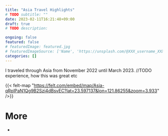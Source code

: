```yaml
---
title: "Asia Travel Highlights"
# TODO subtitle: ""
date: 2023-02-11T16:21:48+09:00
draft: true
# TODO description: 

ongoing: false
featured: false
# featuredImage: featured.jpg
# featuredImageSource: ['Name', 'https://unsplash.com/@XXX_username_XXX?utm_source=unsplash&utm_medium=referral&utm_content=creditCopyText']
categories: []
---
```


<!--
# Plan
- Goals
    - show & tell some of the trip's highlights

- Who is this written for
    - future me
    - family

- Length: medium

# Structure
- intro
    - 
- 
- conclusion

{< image src="images/image.jpg" alt="ALT" >}}
  DESCRIPTION
{< /image >}}

-->

I traveled through Asia from November 2022 until March 2023. //TODO experience, how this was great etc

{{< felt-map "https://felt.com/embed/map/Asia-qRplPaN1Qg9B2Szi4dBsvEC?lat=23.597137&lon=121.86255&zoom=3.933" />}}

# More
- []()